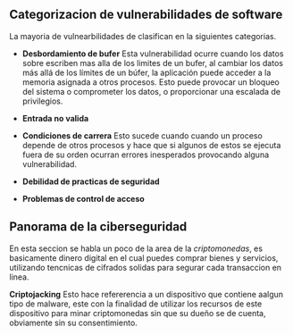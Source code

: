 
## Categorizacion de vulnerabilidades de software
La mayoria de vulnearbilidades de clasifican en la siguientes categorias.

- **Desbordamiento de bufer**
Esta vulnerabilidad ocurre cuando los datos sobre escriben mas alla de los limites de un bufer, al cambiar los datos más allá de los límites de un búfer, la aplicación puede acceder a la memoria asignada a otros procesos. Esto puede provocar un bloqueo del sistema o comprometer los datos, o proporcionar una escalada de privilegios.

- **Entrada no valida**

- **Condiciones de carrera**
Esto sucede cuando cuando un proceso depende de otros procesos y hace que si algunos de estos se ejecuta fuera de su orden ocurran errores inesperados provocando alguna vulnerabilidad.
- **Debilidad de practicas de seguridad**
- **Problemas de control de acceso**


## Panorama de la ciberseguridad
En esta seccion se habla un poco de la area de la *criptomonedas*, es basicamente dinero digital en el cual puedes comprar bienes y servicios, utilizando tencnicas de cifrados solidas para segurar cada transaccion en linea.

**Criptojacking**
Esto hace refererencia a un dispositivo que contiene aalgun tipo de malware, este con la finalidad de utilizar los recursos de este dispositivo para minar criptomonedas sin que su dueño se de cuenta, obviamente sin su consentimiento.